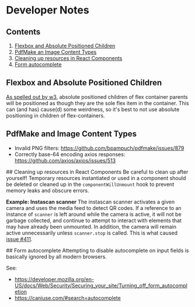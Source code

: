 # Developer Notes

## Contents

1. [Flexbox and Absolute Positioned Children](#flexbox-and-absolute-positioned-children)
1. [PdfMake an Image Content Types](#pdfmake-and-image-content-types)
1. [Cleaning up resources in React Components](#cleaning-up-resources-in-react-components)
1. [Form autocomplete](#form-autocomplete)

## Flexbox and Absolute Positioned Children
[As spelled out by w3](https://www.w3.org/TR/css-flexbox-1/#abspos-items), absolute positioned children of flex container parents will be positioned as though they are the sole flex item in the container. This can (and has) cause(d) some weirdness, so it's best to not use absolute positioning in children of flex-containers.

## PdfMake and Image Content Types
* Invalid PNG filters: https://github.com/bpampuch/pdfmake/issues/879
* Correctly base-64 encoding axios responses: https://github.com/axios/axios/issues/513

## Cleaning up resources in React Components
Be careful to clean up after yourself! Temporary resources instantiated or used in a component should be deleted or cleaned up in the `componentWillUnmount` hook to prevent memory leaks and obscure errors.

**Example: Instascan scanner**
The instascan scanner activates a given camera and uses the media feed to detect QR codes. If a reference to an instance of `scanner` is left around while the camera is active, it will not be garbage collected, and continue to attempt to interact with elements that may have already been unmounted. In addition, the camera will remain active unnecessarily unless `scanner.stop` is called. This is what caused [issue #411](https://github.com/TwinePlatform/DataPower/issues/411).

## Form autocomplete
Attempting to disable autocomplete on input fields is basically ignored by all modern browsers.

See:
* https://developer.mozilla.org/en-US/docs/Web/Security/Securing_your_site/Turning_off_form_autocompletion
* https://caniuse.com/#search=autocomplete
